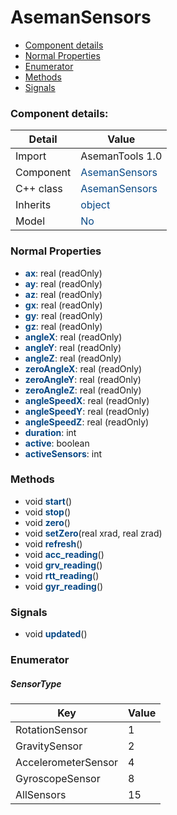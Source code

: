 # AsemanSensors

 * [Component details](#component-details)
 * [Normal Properties](#normal-properties)
 * [Enumerator](#enumerator)
 * [Methods](#methods)
 * [Signals](#signals)


### Component details:

|Detail|Value|
|------|-----|
|Import|AsemanTools 1.0|
|Component|<font color='#074885'>AsemanSensors</font>|
|C++ class|<font color='#074885'>AsemanSensors</font>|
|Inherits|<font color='#074885'>object</font>|
|Model|<font color='#074885'>No</font>|


### Normal Properties

* <font color='#074885'><b>ax</b></font>: real (readOnly)
* <font color='#074885'><b>ay</b></font>: real (readOnly)
* <font color='#074885'><b>az</b></font>: real (readOnly)
* <font color='#074885'><b>gx</b></font>: real (readOnly)
* <font color='#074885'><b>gy</b></font>: real (readOnly)
* <font color='#074885'><b>gz</b></font>: real (readOnly)
* <font color='#074885'><b>angleX</b></font>: real (readOnly)
* <font color='#074885'><b>angleY</b></font>: real (readOnly)
* <font color='#074885'><b>angleZ</b></font>: real (readOnly)
* <font color='#074885'><b>zeroAngleX</b></font>: real (readOnly)
* <font color='#074885'><b>zeroAngleY</b></font>: real (readOnly)
* <font color='#074885'><b>zeroAngleZ</b></font>: real (readOnly)
* <font color='#074885'><b>angleSpeedX</b></font>: real (readOnly)
* <font color='#074885'><b>angleSpeedY</b></font>: real (readOnly)
* <font color='#074885'><b>angleSpeedZ</b></font>: real (readOnly)
* <font color='#074885'><b>duration</b></font>: int
* <font color='#074885'><b>active</b></font>: boolean
* <font color='#074885'><b>activeSensors</b></font>: int


### Methods

 * void <font color='#074885'><b>start</b></font>()
 * void <font color='#074885'><b>stop</b></font>()
 * void <font color='#074885'><b>zero</b></font>()
 * void <font color='#074885'><b>setZero</b></font>(real xrad, real zrad)
 * void <font color='#074885'><b>refresh</b></font>()
 * void <font color='#074885'><b>acc_reading</b></font>()
 * void <font color='#074885'><b>grv_reading</b></font>()
 * void <font color='#074885'><b>rtt_reading</b></font>()
 * void <font color='#074885'><b>gyr_reading</b></font>()


### Signals

 * void <font color='#074885'><b>updated</b></font>()


### Enumerator


##### SensorType

|Key|Value|
|---|-----|
|RotationSensor|1|
|GravitySensor|2|
|AccelerometerSensor|4|
|GyroscopeSensor|8|
|AllSensors|15|

